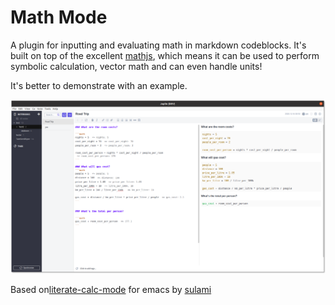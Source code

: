 # Math Mode
A plugin for inputting and evaluating math in markdown codeblocks. It's built on top of the excellent [mathjs](https://mathjs.org/), which means it can be used to perform symbolic calculation, vector math and can even handle units!

It's better to demonstrate with an example.

![Screenshot of using math mode to plan a road trip](./assets/road_trip.png)

Based on[literate-calc-mode](https://github.com/sulami/literate-calc-mode.el) for emacs by [sulami](https://github.com/sulami)

